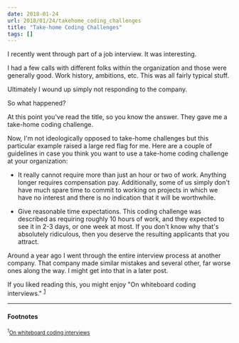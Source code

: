 ```yaml
---
date: 2018-01-24
url: 2018/01/24/takehome_coding_challenges
title: "Take-home Coding Challenges"
tags: []
---
```


I recently went through part of a job interview.  It was interesting.

I had a few calls with different folks within the organization and those were
generally good.  Work history, ambitions, etc.  This was all fairly typical
stuff.

Ultimately I wound up simply not responding to the company.

So what happened?

At this point you've read the title, so you know the answer.  They gave me a
take-home coding challenge.

Now, I'm not ideologically opposed to take-home challenges but this particular
example raised a large red flag for me.  Here are a couple of guidelines in case
you think you want to use a take-home coding challenge at your organization:

- It really cannot require more than just an hour or two of work.
  Anything longer requires compensation pay.  Additionally, some of us simply
  don't have much spare time to commit to working on projects in which we have
  no interest and there is no indication that it will be worthwhile.

- Give reasonable time expectations.
  This coding challenge was described as requiring roughly 10 hours of work, and
  they expected to see it in 2-3 days, or one week at most.
  If you don't know why that's absolutely ridiculous, then you deserve the
  resulting applicants that you attract.

Around a year ago I went through the entire interview process at another
company. That company made similar mistakes and several other, far worse
ones along the way.  I might get into that in a later post.

If you liked reading this, you might enjoy "On whiteboard coding interviews."
<sup><a href="#2018-01-24_ref1">1</a></sup>

----
#### Footnotes
<sub><sup id="2018-01-24_ref1">1</sup><a href="https://richg42.blogspot.ca/2017/11/on-whiteboard-coding-interviews.html">On whiteboard coding interviews</a></sup><br />